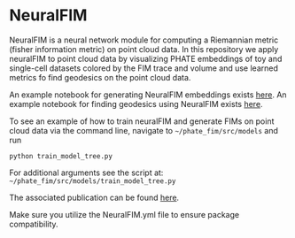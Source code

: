 NeuralFIM
==============================

NeuralFIM is a neural network module for computing a Riemannian metric (fisher information metric) on point cloud data. In this repository we apply neuralFIM to point cloud data by visualizing PHATE embeddings of toy and single-cell datasets colored by the FIM trace and volume and use learned metrics fo find geodesics on the point cloud data. 

An example notebook for generating NeuralFIM embeddings exists [here](https://github.com/guillaumehu/phate_fim/blob/main/notebooks/df-test-neuralFIM-v3.0.ipynb).
An example notebook for finding geodesics using NeuralFIM exists [here](https://github.com/guillaumehu/phate_fim/blob/main/notebooks/df_swiss_roll_geodesic.ipynb).


To see an example of how to train neuralFIM and generate FIMs on point cloud data via the command line, navigate to `~/phate_fim/src/models` and run
```
python train_model_tree.py
```
For additional arguments see the script at: `~/phate_fim/src/models/train_model_tree.py`

The associated publication can be found [here](https://arxiv.org/abs/2306.06062).

Make sure you utilize the NeuralFIM.yml file to ensure package compatibility. 
